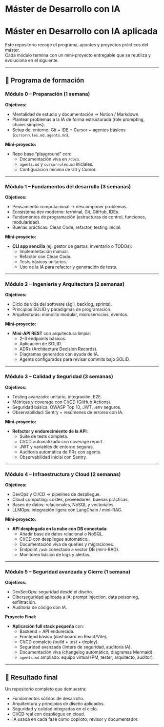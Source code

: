 # Máster de Desarrollo con IA

# Máster en Desarrollo con IA aplicada

Este repositorio recoge el programa, apuntes y proyectos prácticos del máster.  
Cada módulo termina con un mini-proyecto entregable que se reutiliza y evoluciona en el siguiente.  

---

## 📂 Programa de formación

### Módulo 0 – Preparación (1 semana)
**Objetivos:**
- Mentalidad de estudio y documentación → Notion / Markdown.
- Plantear problemas a la IA de forma estructurada (role prompting, chains simples).
- Setup del entorno: Git + IDE + Cursor + agentes básicos (`cursorrules.md`, `agents.md`).

**Mini-proyecto:**
- Repo base “playground” con:
  - Documentación viva en `/docs`.
  - `agents.md` y `cursorrules.md` iniciales.
  - Configuración mínima de Git y Cursor.

---

### Módulo 1 – Fundamentos del desarrollo (3 semanas)
**Objetivos:**
- Pensamiento computacional → descomponer problemas.
- Ecosistema dev moderno: terminal, Git, GitHub, IDEs.
- Fundamentos de programación (estructuras de control, funciones, modularidad).
- Buenas prácticas: Clean Code, refactor, testing inicial.

**Mini-proyecto:**
- **CLI app sencilla** (ej. gestor de gastos, inventario o TODOs):
  - Implementación manual.
  - Refactor con Clean Code.
  - Tests básicos unitarios.
  - Uso de la IA para refactor y generación de tests.

---

### Módulo 2 – Ingeniería y Arquitectura (2 semanas)
**Objetivos:**
- Ciclo de vida del software (ágil, backlog, sprints).
- Principios SOLID y paradigmas de programación.
- Arquitecturas: monolito modular, microservicios, eventos.

**Mini-proyecto:**
- **Mini-API REST** con arquitectura limpia:
  - 2–3 endpoints básicos.
  - Aplicación de SOLID.
  - ADRs (Architecture Decision Records).
  - Diagramas generados con ayuda de IA.
  - Agents configurados para revisar commits bajo SOLID.

---

### Módulo 3 – Calidad y Seguridad (3 semanas)
**Objetivos:**
- Testing avanzado: unitario, integración, E2E.
- Métricas y coverage con CI/CD (GitHub Actions).
- Seguridad básica: OWASP Top 10, JWT, .env seguros.
- Observabilidad: Sentry + resúmenes de errores con IA.

**Mini-proyecto:**
- **Refactor y endurecimiento de la API**:
  - Suite de tests completa.
  - CI/CD automatizado con coverage report.
  - JWT y variables de entorno seguras.
  - Auditoría automática de PRs con agents.
  - Observabilidad inicial con Sentry.

---

### Módulo 4 – Infraestructura y Cloud (2 semanas)
**Objetivos:**
- DevOps y CI/CD → pipelines de despliegue.
- Cloud computing: costes, proveedores, buenas prácticas.
- Bases de datos: relacionales, NoSQL y vectoriales.
- LLMOps: integración ligera con LangChain / mini-RAG.

**Mini-proyecto:**
- **API desplegada en la nube con DB conectada**:
  - Añadir base de datos relacional o NoSQL.
  - CI/CD con despliegue automático.
  - Documentación viva de queries y migraciones.
  - Endpoint `/ask` conectado a vector DB (mini-RAG).
  - Monitoreo básico de logs y alertas.

---

### Módulo 5 – Seguridad avanzada y Cierre (1 semana)
**Objetivos:**
- DevSecOps: seguridad desde el diseño.
- Ciberseguridad aplicada a IA: prompt injection, data poisoning, exfiltración.
- Auditoría de código con IA.

**Proyecto Final:**
- **Aplicación full stack pequeña** con:
  - Backend = API endurecida.
  - Frontend básico (dashboard en React/Vite).
  - CI/CD completo (build + test + deploy).
  - Seguridad avanzada (linters de seguridad, auditoría IA).
  - Documentación viva (changelog automático, diagramas Mermaid).
  - `agents.md` ampliado: equipo virtual (PM, tester, arquitecto, auditor).

---

## 🏁 Resultado final
Un repositorio completo que demuestra:
- Fundamentos sólidos de desarrollo.
- Arquitectura y principios de diseño aplicados.
- Seguridad y calidad integradas en el ciclo.
- CI/CD real con despliegue en cloud.
- IA usada en cada fase como copiloto, revisor y documentador.

